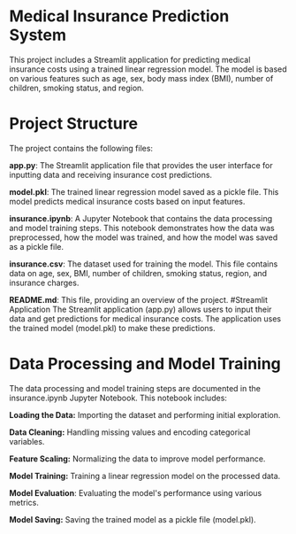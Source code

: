 # Medical Insurance Prediction System

This project includes a Streamlit application for predicting medical insurance costs using a trained linear regression model. The model is based on various features such as age, sex, body mass index (BMI), number of children, smoking status, and region.

# Project Structure
The project contains the following files:


**app.py**: The Streamlit application file that provides the user interface for inputting data and receiving insurance cost predictions.


**model.pkl**: The trained linear regression model saved as a pickle file. This model predicts medical insurance costs based on input features.

**insurance.ipynb**: A Jupyter Notebook that contains the data processing and model training steps. This notebook demonstrates how the data was preprocessed, how the model was trained, and how the model was saved as a pickle file.

**insurance.csv**: The dataset used for training the model. This file contains data on age, sex, BMI, number of children, smoking status, region, and insurance charges.

**README.md**: This file, providing an overview of the project.
#Streamlit Application
The Streamlit application (app.py) allows users to input their data and get predictions for medical insurance costs. The application uses the trained model (model.pkl) to make these predictions.

# Data Processing and Model Training
The data processing and model training steps are documented in the insurance.ipynb Jupyter Notebook. This notebook includes:

**Loading the Data:** Importing the dataset and performing initial exploration.

**Data Cleaning:** Handling missing values and encoding categorical variables.

**Feature Scaling:** Normalizing the data to improve model performance.

**Model Training:** Training a linear regression model on the processed data.

**Model Evaluation**: Evaluating the model's performance using various metrics.

**Model Saving:** Saving the trained model as a pickle file (model.pkl).


